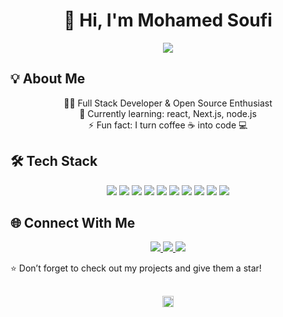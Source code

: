 <!-- GitHub Profile README -->

<h1 align="center">🚀 Hi, I'm Mohamed Soufi</h1>

<p align="center">
  <img src="https://readme-typing-svg.herokuapp.com?font=Fira+Code&size=24&duration=3000&pause=500&color=00F7FF&center=true&vCenter=true&width=600&lines=Full-Stack+Developer;Open-Source+Enthusiast;Web+Technologies" />
</p>


## 💡 About Me
<p align="center">
👨‍💻 Full Stack Developer & Open Source Enthusiast<br>
🌱 Currently learning: react, Next.js, node.js<br>
⚡ Fun fact: I turn coffee ☕ into code 💻
</p>



## 🛠️ Tech Stack
<p align="center">
  <img src="https://img.shields.io/badge/HTML-E34F26?style=for-the-badge&logo=html5&logoColor=white" />
  <img src="https://img.shields.io/badge/CSS-1572B6?style=for-the-badge&logo=css3&logoColor=white" />
  <img src="https://img.shields.io/badge/TailwindCSS-06B6D4?style=for-the-badge&logo=tailwind-css&logoColor=white" />
  <img src="https://img.shields.io/badge/JavaScript-F7DF1E?style=for-the-badge&logo=javascript&logoColor=black" />
  <img src="https://img.shields.io/badge/TypeScript-3178C6?style=for-the-badge&logo=typescript&logoColor=white" />
  <img src="https://img.shields.io/badge/React-61DAFB?style=for-the-badge&logo=react&logoColor=black" />
  <img src="https://img.shields.io/badge/Next.js-000000?style=for-the-badge&logo=next.js&logoColor=white" />
  <img src="https://img.shields.io/badge/Node.js-339933?style=for-the-badge&logo=node.js&logoColor=white" />
  <img src="https://img.shields.io/badge/Express-000000?style=for-the-badge&logo=express&logoColor=white" />
  <img src="https://img.shields.io/badge/Python-3776AB?style=for-the-badge&logo=python&logoColor=white" />
</p>



## 🌐 Connect With Me
<p align="center">
  <a href="https://github.com/soufidev">
    <img src="https://img.shields.io/badge/GitHub-181717?style=for-the-badge&logo=github&logoColor=white" />
  </a>
  <a href="https://www.linkedin.com/in/mohamed-soufi-039510385/">
    <img src="https://img.shields.io/badge/LinkedIn-0077B5?style=for-the-badge&logo=linkedin&logoColor=white" />
  </a>
  <a href="#">
    <img src="https://img.shields.io/badge/Discord-7289DA?style=for-the-badge&logo=discord&logoColor=white" />
  </a>
</p>



⭐️ Don’t forget to check out my projects and give them a star!
<!-- Small inline skill icons (no labels). Paste this into your README.md -->
##
<p align="center">
  <img src="https://skillicons.dev/icons?i=html,css,tailwind,js,ts,react,next,nodejs,express,python&theme=dark" height="18" alt="tech icons" />
</p>

